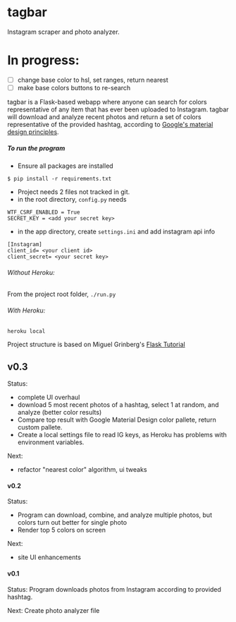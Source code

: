 # tagbar
Instagram scraper and photo analyzer.

# In progress:
 - [ ] change base color to hsl, set ranges, return nearest
 - [ ] make base colors buttons to re-search

tagbar is a Flask-based webapp where anyone can search for colors representative of any item that has ever been uploaded to Instagram. tagbar will download and analyze recent photos and return a set of colors representative of the provided hashtag, according to [Google's material design principles](https://www.google.com/design/spec/style/color.html).

##### To run the program
 - Ensure all packages are installed
 ```
 $ pip install -r requirements.txt
 ```
 - Project needs 2 files not tracked in git.
  - in the root directory, `config.py` needs
  ```
  WTF_CSRF_ENABLED = True
  SECRET_KEY = <add your secret key>
  ```
  - in the app directory, create `settings.ini` and add instagram api info
  ```
  [Instagram]
  client_id= <your client id>
  client_secret= <your secret key>
  ```

###### Without Heroku:
  From the project root folder, `./run.py`

###### With Heroku:
  `heroku local`


Project structure is based on Miguel Grinberg's [Flask Tutorial](http://blog.miguelgrinberg.com/post/the-flask-mega-tutorial-part-i-hello-world)

## v0.3
Status:
 - complete UI overhaul
 - download 5 most recent photos of a hashtag, select 1 at random, and analyze (better color results)
 - Compare top result with Google Material Design color pallete, return custom pallete.
 - Create a local settings file to read IG keys, as Heroku has problems with environment variables.

Next:
 - refactor "nearest color" algorithm, ui tweaks


#### v0.2
Status:
 - Program can download, combine, and analyze multiple photos, but colors turn out better for single photo
 - Render top 5 colors on screen

Next:
 - site UI enhancements

#### v0.1
Status: Program downloads photos from Instagram according to provided hashtag.

Next: Create photo analyzer file
